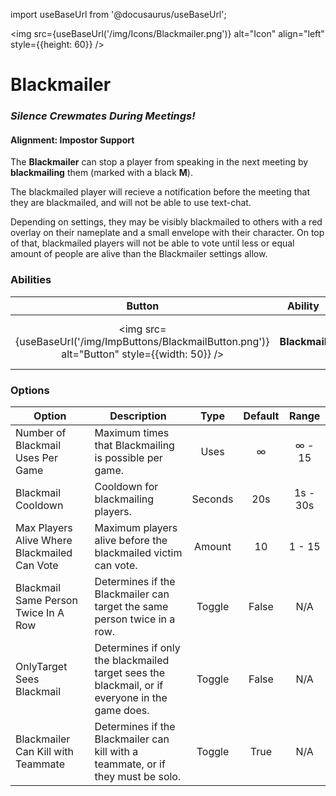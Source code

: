 import useBaseUrl from '@docusaurus/useBaseUrl';

<img src={useBaseUrl('/img/Icons/Blackmailer.png')} alt="Icon" align="left" style={{height: 60}} />

# Blackmailer

### _Silence Crewmates During Meetings!_

#### **Alignment:** Impostor Support

The **Blackmailer** can stop a player from speaking in the next meeting by **blackmailing** them (marked with a black **M**).

The blackmailed player will recieve a notification before the meeting that they are blackmailed, and will not be able to use text-chat.

Depending on settings, they may be visibly blackmailed to others with a red overlay on their nameplate and a small envelope with their character. On top of that, blackmailed players will not be able to vote until less or equal amount of people are alive than the Blackmailer settings allow.

### Abilities

|                                              Button                                              |    Ability    |              Description               |        Type        |
| :----------------------------------------------------------------------------------------------: | :-----------: | :------------------------------------: | :----------------: |
| <img src={useBaseUrl('/img/ImpButtons/BlackmailButton.png')} alt="Button" style={{width: 50}} /> | **Blackmail** | Silence a player for the next meeting. | Player Interaction |

### Options

| Option                                       | Description                                                                                    |  Type   | Default |  Range   |
| -------------------------------------------- | ---------------------------------------------------------------------------------------------- | :-----: | :-----: | :------: |
| Number of Blackmail Uses Per Game            | Maximum times that Blackmailing is possible per game.                                          |  Uses   |    ∞    |  ∞ - 15  |
| Blackmail Cooldown                           | Cooldown for blackmailing players.                                                             | Seconds |   20s   | 1s - 30s |
| Max Players Alive Where Blackmailed Can Vote | Maximum players alive before the blackmailed victim can vote.                                  | Amount  |   10    |  1 - 15  |
| Blackmail Same Person Twice In A Row         | Determines if the Blackmailer can target the same person twice in a row.                       | Toggle  |  False  |   N/A    |
| OnlyTarget Sees Blackmail                    | Determines if only the blackmailed target sees the blackmail, or if everyone in the game does. | Toggle  |  False  |   N/A    |
| Blackmailer Can Kill with Teammate           | Determines if the Blackmailer can kill with a teammate, or if they must be solo.               | Toggle  |  True   |   N/A    |

